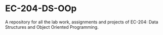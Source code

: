 # EC-204-DS-OOp
A repository for all the lab work, assignments and projects of EC-204: Data Structures and Object Oriented Programming.
